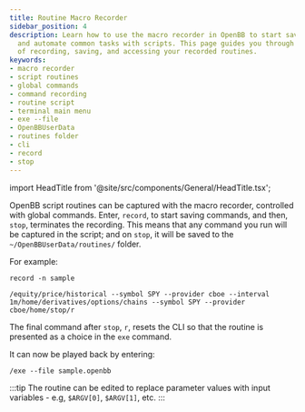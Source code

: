 ```yaml
---
title: Routine Macro Recorder
sidebar_position: 4
description: Learn how to use the macro recorder in OpenBB to start saving commands
  and automate common tasks with scripts. This page guides you through the process
  of recording, saving, and accessing your recorded routines.
keywords:
- macro recorder
- script routines
- global commands
- command recording
- routine script
- terminal main menu
- exe --file
- OpenBBUserData
- routines folder
- cli
- record
- stop
---
```


import HeadTitle from '@site/src/components/General/HeadTitle.tsx';

<HeadTitle title="Routine Macro Recorder - Routines - Usage | OpenBB Platform CLI Docs" />

OpenBB script routines can be captured with the macro recorder, controlled with global commands. Enter, `record`, to start saving commands, and then, `stop`, terminates the recording. This means that any command you run will be captured in the script; and on `stop`, it will be saved to the `~/OpenBBUserData/routines/` folder.

For example:

```console
record -n sample

/equity/price/historical --symbol SPY --provider cboe --interval 1m/home/derivatives/options/chains --symbol SPY --provider cboe/home/stop/r
```

The final command after `stop`, `r`, resets the CLI so that the routine is presented as a choice in the `exe` command.

It can now be played back by entering:

```console
/exe --file sample.openbb
```

:::tip
The routine can be edited to replace parameter values with input variables - e.g, `$ARGV[0]`, `$ARGV[1]`, etc.
:::

